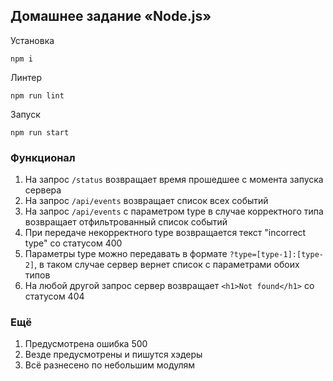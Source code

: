 ## Домашнее задание «Node.js»

Установка  
```
npm i
```
Линтер  
```
npm run lint
```
Запуск  
```
npm run start
```

### Функционал
1. На запрос `/status` возвращает время прошедшее с момента запуска сервера
1. На запрос `/api/events` возвращает список всех событий
1. На запрос `/api/events` с параметром type в случае корректного типа возвращает отфильтрованный список событий
1. При передаче некорректного type возвращается текст "incorrect type" со статусом 400
1. Параметры type можно передавать в формате `?type=[type-1]:[type-2]`, в таком случае сервер вернет список с параметрами обоих типов
1. На любой другой запрос сервер возвращает `<h1>Not found</h1>` со статусом 404  

### Ещё
1. Предусмотрена ошибка 500
1. Везде предусмотрены и пишутся хэдеры
1. Всё разнесено по небольшим модулям
